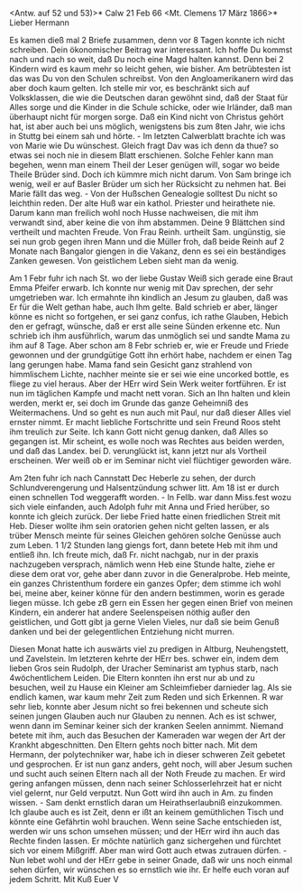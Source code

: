 <Antw. auf 52 und 53)>* Calw 21 Feb 66
 <Mt. Clemens 17 März 1866>*
Lieber Hermann

Es kamen dieß mal 2 Briefe zusammen, denn vor 8 Tagen konnte ich nicht schreiben. Dein ökonomischer Beitrag war interessant. Ich hoffe Du kommst nach und nach so weit, daß Du noch eine Magd halten kannst. Denn bei 2 Kindern wird es kaum mehr so leicht gehen, wie bisher. Am betrübtesten ist das was Du von den Schulen schreibst. Von den Angloamerikanern wird das aber doch kaum gelten. Ich stelle mir vor, es beschränkt sich auf Volksklassen, die wie die Deutschen daran gewöhnt sind, daß der Staat für Alles sorge und die Kinder in die Schule schicke, oder wie Irländer, daß man überhaupt nicht für morgen sorge. Daß ein Kind nicht von Christus gehört hat, ist aber auch bei uns möglich, wenigstens bis zum 8ten Jahr, wie ichs in Stuttg bei einem sah und hörte. - Im letzten Calwerblatt brachte ich was von Marie wie Du wünschest. Gleich fragt Dav was ich denn da thue? so etwas sei noch nie in diesem Blatt erschienen. Solche Fehler kann man begehen, wenn man einem Theil der Leser genügen will, sogar wo beide Theile Brüder sind. Doch ich kümmre mich nicht darum. Von Sam bringe ich wenig, weil er auf Basler Brüder um sich her Rücksicht zu nehmen hat. Bei Marie fällt das weg. - Von der Hußschen Genealogie solltest Du nicht so leichthin reden. Der alte Huß war ein kathol. Priester und heirathete nie. Darum kann man freilich wohl noch Husse nachweisen, die mit ihm verwandt sind, aber keine die von ihm abstammen. Deine 9 Blättchen sind vertheilt und machten Freude. Von Frau Reinh. urtheilt Sam. ungünstig, sie sei nun grob gegen ihren Mann und die Müller froh, daß beide Reinh auf 2 Monate nach Bangalor giengen in die Vakanz, denn es sei ein beständiges Zanken gewesen. Von geistlichem Leben sieht man da wenig.

Am 1 Febr fuhr ich nach St. wo der liebe Gustav Weiß sich gerade eine Braut Emma Pfeifer erwarb. Ich konnte nur wenig mit Dav sprechen, der sehr umgetrieben war. Ich ermahnte ihn kindlich an Jesum zu glauben, daß was Er für die Welt gethan habe, auch Ihm gelte. Bald schrieb er aber, länger könne es nicht so fortgehen, er sei ganz confus, ich rathe Glauben, Hebich den er gefragt, wünsche, daß er erst alle seine Sünden erkenne etc. Nun schrieb ich ihm ausführlich, warum das unmöglich sei und sandte Mama zu ihm auf 8 Tage. Aber schon am 8 Febr schrieb er, wie er Freude und Friede gewonnen und der grundgütige Gott ihn erhört habe, nachdem er einen Tag lang gerungen habe. Mama fand sein Gesicht ganz strahlend von himmlischem Lichte, nachher meinte sie er sei wie eine uncorked bottle, es fliege zu viel heraus. Aber der HErr wird Sein Werk weiter fortführen. Er ist nun im täglichen Kampfe und macht nett voran. Sich an Ihn halten und klein werden, merkt er, sei doch im Grunde das ganze Geheimniß des Weitermachens. Und so geht es nun auch mit Paul, nur daß dieser Alles viel ernster nimmt. Er macht liebliche Fortschritte und sein Freund Roos steht ihm treulich zur Seite. Ich kann Gott nicht genug danken, daß Alles so gegangen ist. Mir scheint, es wolle noch was Rechtes aus beiden werden, und daß das Landex. bei D. verunglückt ist, kann jetzt nur als Vortheil erscheinen. Wer weiß ob er im Seminar nicht viel flüchtiger geworden wäre.

Am 2ten fuhr ich nach Cannstatt Dec Heberle zu sehen, der durch Schlundverengerung und Halsentzündung schwer litt. Am 18 ist er durch einen schnellen Tod weggerafft worden. - In Fellb. war dann Miss.fest wozu sich viele einfanden, auch Adolph fuhr mit Anna und Fried herüber, so konnte ich gleich zurück. Der liebe Fried hatte einen friedlichen Streit mit Heb. Dieser wollte ihm sein oratorien gehen nicht gelten lassen, er als trüber Mensch meinte für seines Gleichen gehören solche Genüsse auch zum Leben. 1 1/2 Stunden lang giengs fort, dann betete Heb mit ihm und entließ ihn. Ich freute mich, daß Fr. nicht nachgab, nur in der praxis nachzugeben versprach, nämlich wenn Heb eine Stunde halte, ziehe er diese dem orat vor, gehe aber dann zuvor in die Generalprobe. Heb meinte, ein ganzes Christenthum fordere ein ganzes Opfer; dem stimme ich wohl bei, meine aber, keiner könne für den andern bestimmen, worin es gerade liegen müsse. Ich gebe zB gern ein Essen her gegen einen Brief von meinen Kindern, ein anderer hat andere Seelenspeisen nöthig außer den geistlichen, und Gott gibt ja gerne Vielen Vieles, nur daß sie beim Genuß danken und bei der gelegentlichen Entziehung nicht murren.

Diesen Monat hatte ich auswärts viel zu predigen in Altburg, Neuhengstett, und Zavelstein. Im letzteren kehrte der HErr bes. schwer ein, indem dem lieben Gros sein Rudolph, der Uracher Seminarist am typhus starb, nach 4wöchentlichem Leiden. Die Eltern konnten ihn erst nur ab und zu besuchen, weil zu Hause ein Kleiner am Schleimfieber darnieder lag. Als sie endlich kamen, war kaum mehr Zeit zum Reden und sich Erkennen. R war sehr lieb, konnte aber Jesum nicht so frei bekennen und scheute sich seinen jungen Glauben auch nur Glauben zu nennen. Ach es ist schwer, wenn dann im Seminar keiner sich der kranken Seelen annimmt. Niemand betete mit ihm, auch das Besuchen der Kameraden war wegen der Art der Krankht abgeschnitten. Den Eltern gehts noch bitter nach. Mit dem Hermann, der polytechniker war, habe ich in dieser schweren Zeit gebetet und gesprochen. Er ist nun ganz anders, geht noch, will aber Jesum suchen und sucht auch seinen Eltern nach all der Noth Freude zu machen. Er wird gering anfangen müssen, denn nach seiner Schlosserlehrzeit hat er nicht viel gelernt, nur Geld verputzt. Nun Gott wird ihn auch in Am. zu finden wissen. - Sam denkt ernstlich daran um Heirathserlaubniß einzukommen. Ich glaube auch es ist Zeit, denn er ißt an keinem gemüthlichen Tisch und könnte eine Gefährtin wohl brauchen. Wenn seine Sache entschieden ist, werden wir uns schon umsehen müssen; und der HErr wird ihn auch das Rechte finden lassen. Er möchte natürlich ganz sichergehen und fürchtet sich vor einem Mißgriff. Aber man wird Gott auch etwas zutrauen dürfen. - Nun lebet wohl und der HErr gebe in seiner Gnade, daß wir uns noch einmal sehen dürfen, wir wünschen es so ernstlich wie ihr. Er helfe euch voran auf jedem Schritt. Mit Kuß
 Euer V
